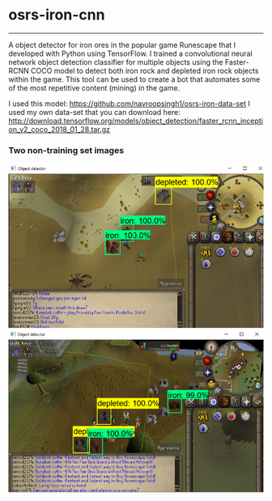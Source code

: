# osrs-iron-cnn
---

A object detector for iron ores in the popular game Runescape that I developed with Python using TensorFlow. I trained a convolutional neural network object detection classifier for multiple objects using the Faster-RCNN COCO model to detect both iron rock and depleted iron rock objects within the game. This tool can be used to create a bot that automates some of the most repetitive content (mining) in the game.

I used this model: 
https://github.com/navroopsingh1/osrs-iron-data-set
I used my own data-set that you can download here: http://download.tensorflow.org/models/object_detection/faster_rcnn_inception_v2_coco_2018_01_28.tar.gz

### Two non-training set images
![Original](demo/DEMO1.PNG)
![Recreated](demo/DEMO2.PNG)
